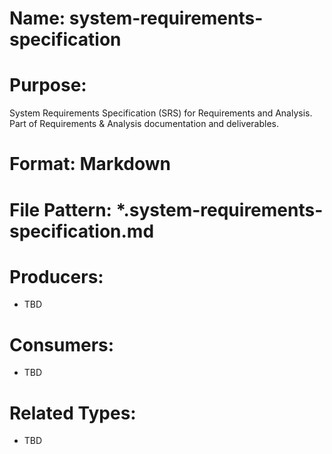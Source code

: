 # Name: system-requirements-specification

# Purpose:
System Requirements Specification (SRS) for Requirements and Analysis. Part of Requirements & Analysis documentation and deliverables.

# Format: Markdown

# File Pattern: *.system-requirements-specification.md

# Producers:
- TBD

# Consumers:
- TBD

# Related Types:
- TBD

